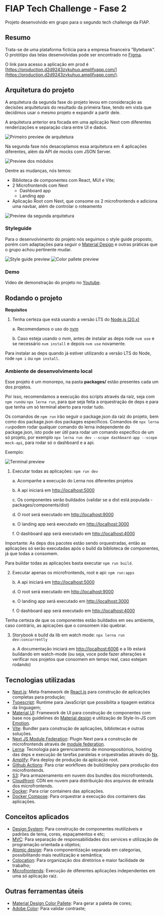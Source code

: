 # FIAP Tech Challenge - Fase 2

Projeto desenvolvido em grupo para o segundo tech challenge da FIAP.

## Resumo

Trata-se de uma plataforma fictícia para a empresa financeira "Bytebank".
O protótipo das telas desenvolvidas pode ser encontrado no [Figma](https://www.figma.com/design/ns5TC3X5Xr8V7I3LYKg9KA/Projeto-Financeiro?node-id=503-4264&t=nhWQMyJ7ZmXNWbb6-1).

O link para acesso a aplicação em prod é [https://production.d2d9243zykuhuo.amplifyapp.com/](https://production.d2d9243zykuhuo.amplifyapp.com/).

## Arquitetura do projeto

A arquitetura da segunda fase do projeto levou em consideração as decisões arquiteturais do resultado da primeira fase, tendo em vista que decidimos usar o mesmo projeto e expandir a partir dele.

A arquitetura anterior era focada em uma aplicação Next com diferentes renderizações e separação clara entre UI e dados.

![Primeiro preview de arquitetura](.github/architecture-1.png)

Na segunda fase nós desacoplamos essa arquitetura em 4 aplicações diferentes, além da API de mocks com JSON Server.

![Preview dos módulos](.github/graph.png)

Dentre as mudanças, nós temos:

- Biblioteca de componentes com React, MUI e Vite;
- 2 Microfrontends com Next
  - Dashboard app
  - Landing app
- Aplicação Root com Next, que consome os 2 microfrontends e adiciona uma navbar, além de controlar o roteamento

![Preview da segunda arquitetura](.github/architecture-2.png)

### Styleguide

Para o desenvolvimento do projeto nós seguimos o style guide proposto, porém com adaptações para seguir o [Material Design](https://m3.material.io/) e outras práticas que o grupo achou pertinente mudar.

![Style guide preview](.github/styleguide.png)
![Color pallete preview](.github/pallete.png)

### Demo

Video de demonstração do projeto no [Youtube](https://www.youtube.com/watch?v=s-Wxs5mpjcw).

## Rodando o projeto

**Requisitos**

1. Tenha certeza que está usando a versão LTS do [Node.js (20.x)](https://nodejs.org/en)

   a. Recomendamos o uso do [nvm](https://github.com/nvm-sh/nvm)

   b. Caso esteja usando o nvm, antes de instalar as deps rode `nvm use` e se necessário `nvm install` e depois `nvm use` novamente.

Para instalar as deps quando já estiver utilizando a versão LTS do Node, rode `npm i` ou `npm install`.

### Ambiente de desenvolvimento local

Esse projeto é um monorepo, na pasta **packages/** estão presentes cada um dos projetos.

Por isso, recomendamos a execução dos scripts através da raíz, seja com `npm run`ou `npx lerna run`, para que seja feita a orquestração de deps e para que tenha um só terminal aberto para rodar tudo.

Os comandos de `npm run` irão seguir o package.json da raíz do projeto, bem como dos package.json dos packages específicos.
Comandos de `npx lerna run`podem rodar qualquer comando do lerna independente do package.json, isto pode ser útil para rodar um comando específico de um só projeto, por exemplo `npx lerna run dev --scope dashboard-app --scope mock-api`, para rodar só o dashboard e a api.

Exemplo:

![Terminal preview](.github/terminal-preview.png)

1. Executar todas as aplicações: `npm run dev`

   a. Acompanhe a execução do Lerna nos diferentes projetos

   b. A api iniciará em [http://localhost:5000](http://localhost:5000)

   c. Os componentes serão buildados (validar se a dist está populada - packages/components/dist)

   d. O root será executado em [http://localhost:9000](http://localhost:9000)

   e. O landing app será executado em [http://localhost:3000](http://localhost:3000)

   f. O dashboard app será executado em [http://localhost:4000](http://localhost:4000)

Importante: As deps dos pacotes estão sendo orquestradas, então as aplicações só serão executadas após o build da biblioteca de componentes, já que todas a consomem.

Para buildar todas as aplicações basta executar `npm run build`.

2. Executar apenas os microfrontends, root e api: `npm run:apps`

   b. A api iniciará em [http://localhost:5000](http://localhost:5000)

   d. O root será executado em [http://localhost:9000](http://localhost:9000)

   e. O landing app será executado em [http://localhost:3000](http://localhost:3000)

   f. O dashboard app será executado em [http://localhost:4000](http://localhost:4000)

Tenha certeza de que os componentes estão buildados em seu ambiente, caso contrário, as apicações que o consomem irão quebrar.

3. Storybook e build da lib em watch mode: `npx lerna run dev:concurrently`

   a. A documentação iniciará em [http://localhost:6006](http://localhost:6006) e a lib estará buildando em watch-mode (ou seja, voce pode fazer alterações e verificar nos projetos que consomem em tempo real, caso estejam rodando)

## Tecnologias utilizadas

- [Next.js](https://nextjs.org/): Meta-framework de [React.js](https://react.dev/) para construção de aplicações completas para produção;
- [Typescript](https://www.typescriptlang.org/): Runtime para JavaScript que possibilita a tipagem estática da linguagem;
- [Material UI](https://mui.com/): Framework de UI para construção de componentes com base nos guidelines do [Material design](https://m3.material.io/) e utilização de Style-In-JS com [Emotion](https://emotion.sh/docs/introduction).
- [Vite](https://vite.dev/): Bundler para construção de aplicações, bibliotecas e outras soluções.
- [Next JS Module Federation](https://www.npmjs.com/package/@module-federation/nextjs-mf): Plugin Next para a construção de microfrontends através de [module federation](https://module-federation.io/).
- [Lerna](https://lerna.js.org/): Tecnologia para gerenciamento de monorepositórios, hoisting das deps e execução de tarefas paralelas e orquestradas através do [Nx](https://nx.dev/).
- [Amplify](https://aws.amazon.com/amplify/): Para deploy de produção da aplicação root.
- [Github Actions](https://github.com/features/actions): Para criar workflows de build/deploy para produção dos microfrontends.
- [S3](https://aws.amazon.com/s3/): Para armazenamento em nuvem dos bundles dos microfrontends.
- [Cloudfront](https://aws.amazon.com/cloudfront/): CDN em nuvem para distribuição dos arquivos de entrada dos microfrontends.
- [Docker](https://www.docker.com/): Para criar containers das aplicações.
- [Docker Compose](https://docs.docker.com/compose/): Para orquestrar a execução dos containers das aplicações.

## Conceitos aplicados

- [Design System](https://www.figma.com/blog/design-systems-101-what-is-a-design-system/): Para construção de componentes reutilizáveis e padrões de tema, cores, espaçamentos e etc;
- [MVC](https://www.geeksforgeeks.org/mvc-design-pattern/): Para separação de responsabilidades dos services e utilização de programação orientada a objetos;
- [Atomic design](https://atomicdesign.bradfrost.com/chapter-2/): Para componentização separada em categorias, possibilitando mais reutilização e semântica;
- [Colocation](https://kentcdodds.com/blog/colocation): Para organização dos diretórios e maior facilidade de trabalho;
- [Microfrontends](https://micro-frontends.org/): Execução de diferentes aplicações independentes em uma só aplicação raíz.

## Outras ferramentas úteis

- [Material Design Color Pallete](https://m2.material.io/inline-tools/color/): Para gerar a paleta de cores;
- [Adobe Color](https://color.adobe.com/create/color-contrast-analyzer): Para validar contraste;
